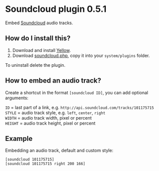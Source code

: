 Soundcloud plugin 0.5.1
=======================
Embed [Soundcloud](http://www.soundcloud.com/) audio tracks.

How do I install this?
----------------------
1. Download and install [Yellow](https://github.com/datenstrom/yellow/).  
2. Download [soundcloud.php](soundcloud.php?raw=true), copy it into your `system/plugins` folder.  

To uninstall delete the plugin.

How to embed an audio track?
----------------------------
Create a shortcut in the format `[soundcloud ID]`, you can add optional arguments:
 
`ID` = last part of a link, e.g. `http://api.soundcloud.com/tracks/101175715`  
`STYLE` = audio track style, e.g. `left`, `center`, `right`  
`WIDTH` = audio track width, pixel or percent  
`HEIGHT` = audio track height, pixel or percent   

Example
-------
Embedding an audio track, default and custom style:

    [soundcloud 101175715]
    [soundcloud 101175715 right 200 166]